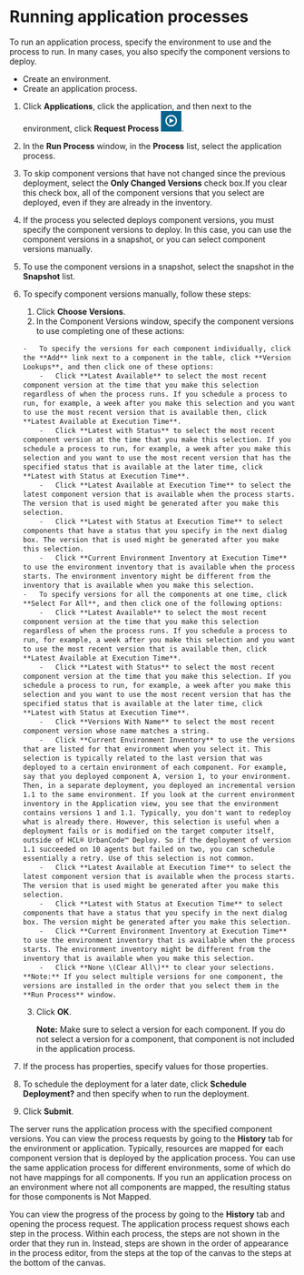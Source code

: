 # Running application processes

To run an application process, specify the environment to use and the process to run. In many cases, you also specify the component versions to deploy.

-   Create an environment.
-   Create an application process.

1.  Click **Applications**, click the application, and then next to the environment, click **Request Process** ![](../images/request_process_icon.gif). 
2.  In the **Run Process** window, in the **Process** list, select the application process.
3.  To skip component versions that have not changed since the previous deployment, select the **Only Changed Versions** check box.If you clear this check box, all of the component versions that you select are deployed, even if they are already in the inventory.
4.  If the process you selected deploys component versions, you must specify the component versions to deploy. In this case, you can use the component versions in a snapshot, or you can select component versions manually.
5.  To use the component versions in a snapshot, select the snapshot in the **Snapshot** list.
6.  To specify component versions manually, follow these steps: 
    1.  Click **Choose Versions**. 
    2.   In the Component Versions window, specify the component versions to use completing one of these actions: 

        -   To specify the versions for each component individually, click the **Add** link next to a component in the table, click **Version Lookups**, and then click one of these options:
            -   Click **Latest Available** to select the most recent component version at the time that you make this selection regardless of when the process runs. If you schedule a process to run, for example, a week after you make this selection and you want to use the most recent version that is available then, click **Latest Available at Execution Time**.
            -   Click **Latest with Status** to select the most recent component version at the time that you make this selection. If you schedule a process to run, for example, a week after you make this selection and you want to use the most recent version that has the specified status that is available at the later time, click **Latest with Status at Execution Time**.
            -   Click **Latest Available at Execution Time** to select the latest component version that is available when the process starts. The version that is used might be generated after you make this selection.
            -   Click **Latest with Status at Execution Time** to select components that have a status that you specify in the next dialog box. The version that is used might be generated after you make this selection.
            -   Click **Current Environment Inventory at Execution Time** to use the environment inventory that is available when the process starts. The environment inventory might be different from the inventory that is available when you make this selection.
        -   To specify versions for all the components at one time, click **Select For All**, and then click one of the following options:
            -   Click **Latest Available** to select the most recent component version at the time that you make this selection regardless of when the process runs. If you schedule a process to run, for example, a week after you make this selection and you want to use the most recent version that is available then, click **Latest Available at Execution Time**.
            -   Click **Latest with Status** to select the most recent component version at the time that you make this selection. If you schedule a process to run, for example, a week after you make this selection and you want to use the most recent version that has the specified status that is available at the later time, click **Latest with Status at Execution Time**.
            -   Click **Versions With Name** to select the most recent component version whose name matches a string.
            -   Click **Current Environment Inventory** to use the versions that are listed for that environment when you select it. This selection is typically related to the last version that was deployed to a certain environment of each component. For example, say that you deployed component A, version 1, to your environment. Then, in a separate deployment, you deployed an incremental version 1.1 to the same environment. If you look at the current environment inventory in the Application view, you see that the environment contains versions 1 and 1.1. Typically, you don't want to redeploy what is already there. However, this selection is useful when a deployment fails or is modified on the target computer itself, outside of HCL® UrbanCode™ Deploy. So if the deployment of version 1.1 succeeded on 10 agents but failed on two, you can schedule essentially a retry. Use of this selection is not common.
            -   Click **Latest Available at Execution Time** to select the latest component version that is available when the process starts. The version that is used might be generated after you make this selection.
            -   Click **Latest with Status at Execution Time** to select components that have a status that you specify in the next dialog box. The version might be generated after you make this selection.
            -   Click **Current Environment Inventory at Execution Time** to use the environment inventory that is available when the process starts. The environment inventory might be different from the inventory that is available when you make this selection.
            -   Click **None \(Clear All\)** to clear your selections.
        **Note:** If you select multiple versions for one component, the versions are installed in the order that you select them in the **Run Process** window.

    3.  Click **OK**.

        **Note:** Make sure to select a version for each component. If you do not select a version for a component, that component is not included in the application process.

7.  If the process has properties, specify values for those properties.
8.  To schedule the deployment for a later date, click **Schedule Deployment?** and then specify when to run the deployment.
9.  Click **Submit**.

The server runs the application process with the specified component versions. You can view the process requests by going to the **History** tab for the environment or application. Typically, resources are mapped for each component version that is deployed by the application process. You can use the same application process for different environments, some of which do not have mappings for all components. If you run an application process on an environment where not all components are mapped, the resulting status for those components is Not Mapped.

You can view the progress of the process by going to the **History** tab and opening the process request. The application process request shows each step in the process. Within each process, the steps are not shown in the order that they run in. Instead, steps are shown in the order of appearance in the process editor, from the steps at the top of the canvas to the steps at the bottom of the canvas.

